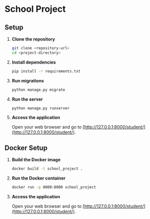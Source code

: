 # School Project

## Setup

1. **Clone the repository**

    ```bash
    git clone <repository-url>
    cd <project-directory>
    ```

2. **Install dependencies**

    ```bash
    pip install -r requirements.txt
    ```

3. **Run migrations**

    ```bash
    python manage.py migrate
    ```

4. **Run the server**

    ```bash
    python manage.py runserver
    ```

5. **Access the application**

    Open your web browser and go to [http://127.0.0.1:8000/student/](http://127.0.0.1:8000/student/).

## Docker Setup

1. **Build the Docker image**

    ```bash
    docker build -t school_project .
    ```

2. **Run the Docker container**

    ```bash
    docker run -p 8000:8000 school_project
    ```

3. **Access the application**

    Open your web browser and go to [http://127.0.0.1:8000/student/](http://127.0.0.1:8000/student/).
